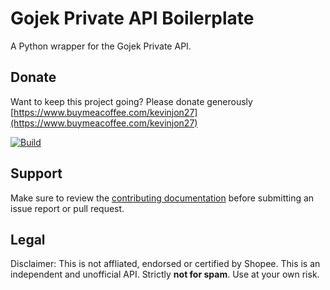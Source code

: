 # Gojek Private API Boilerplate

A Python wrapper for the Gojek Private API.

## Donate

Want to keep this project going? Please donate generously [https://www.buymeacoffee.com/kevinjon27](https://www.buymeacoffee.com/kevinjon27)

[![Build](https://www.buymeacoffee.com/assets/img/custom_images/yellow_img.png)](https://www.buymeacoffee.com/kevinjon27)

## Support

Make sure to review the [contributing documentation](CONTRIBUTING.md) before submitting an issue report or pull request.

## Legal

Disclaimer: This is not affliated, endorsed or certified by Shopee. This is an independent and unofficial API. Strictly **not for spam**. Use at your own risk.
